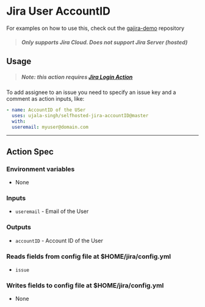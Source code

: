 # Jira User AccountID

For examples on how to use this, check out the [gajira-demo](https://github.com/atlassian/gajira-demo) repository
> ##### Only supports Jira Cloud. Does not support Jira Server (hosted)

## Usage

> ##### Note: this action requires [Jira Login Action](https://github.com/marketplace/actions/jira-login)

To add assignee to an issue you need to specify an issue key and a comment as action inputs, like:

```yaml
- name: AccountID of the USer
  uses: ujala-singh/selfhosted-jira-accountID@master
  with:
  useremail: myuser@domain.com
```

----
## Action Spec

### Environment variables
- None

### Inputs
- `useremail` - Email of the User

### Outputs
- `accountID` - Account ID of the User

### Reads fields from config file at $HOME/jira/config.yml
- `issue`

### Writes fields to config file at $HOME/jira/config.yml
- None